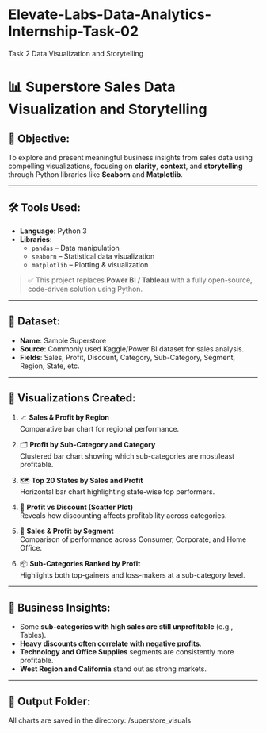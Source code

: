 # Elevate-Labs-Data-Analytics-Internship-Task-02
Task 2 Data Visualization and Storytelling

# 📊 Superstore Sales Data Visualization and Storytelling

## 🧠 Objective:
To explore and present meaningful business insights from sales data using compelling visualizations, focusing on **clarity**, **context**, and **storytelling** through Python libraries like **Seaborn** and **Matplotlib**.

---

## 🛠 Tools Used:

- **Language**: Python 3
- **Libraries**:
  - `pandas` – Data manipulation
  - `seaborn` – Statistical data visualization
  - `matplotlib` – Plotting & visualization

> ✅ This project replaces **Power BI / Tableau** with a fully open-source, code-driven solution using Python.

---

## 📁 Dataset:
- **Name**: Sample Superstore
- **Source**: Commonly used Kaggle/Power BI dataset for sales analysis.
- **Fields**: Sales, Profit, Discount, Category, Sub-Category, Segment, Region, State, etc.

---

## 📌 Visualizations Created:

1. 📈 **Sales & Profit by Region**  
   Comparative bar chart for regional performance.

2. 🗂️ **Profit by Sub-Category and Category**  
   Clustered bar chart showing which sub-categories are most/least profitable.

3. 🗺️ **Top 20 States by Sales and Profit**  
   Horizontal bar chart highlighting state-wise top performers.

4. 💸 **Profit vs Discount (Scatter Plot)**  
   Reveals how discounting affects profitability across categories.

5. 👥 **Sales & Profit by Segment**  
   Comparison of performance across Consumer, Corporate, and Home Office.

6. 📦 **Sub-Categories Ranked by Profit**  
   Highlights both top-gainers and loss-makers at a sub-category level.

---

## 🎯 Business Insights:

- Some **sub-categories with high sales are still unprofitable** (e.g., Tables).
- **Heavy discounts often correlate with negative profits**.
- **Technology and Office Supplies** segments are consistently more profitable.
- **West Region and California** stand out as strong markets.

---

## 📂 Output Folder:
All charts are saved in the directory: /superstore_visuals

